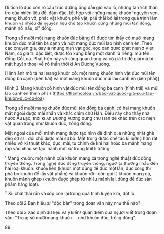 Di tích lò đúc còn rõ cấu trúc đường ống dẫn gió vào lò, những tàn tích than tro của nhiên liệu đốt đậm đặc, kết hợp với những mang khuôn¹ nguyên vẹn, mang khuôn vỡ, phác vật khuôn, phế vật, phế thải bỏ lại trong quá trình làm khuôn và nhiều đá nguyên liệu chế tạo khuôn cùng những mũi tên đồng, mảnh nồi nấu, xỉ² đồng.

Trong số mười một mang khuôn đúc bằng đá được tìm thấy có mười mang khuôn đúc mũi tên ba cạnh và một mang đúc mũi lao hình cánh én. Theo các chuyên gia, đây là những hiện vật gốc, độc bản được phát hiện ở Việt Nam, có giá trị đặc biệt, được tôn xưng bằng một danh từ riêng: mũi tên đồng Cổ Loa. Phát hiện này vô cùng quan trọng và có giá trị để giải mã bí mật huyền thoại về nỏ thần thời kì An Dương Vương.

[Hình ảnh mô tả hai mang khuôn cổ: một mang khuôn hình vật đúc mũi tên đồng ba cạnh (bên trái) và một mang khuôn đúc mũi lao cánh én (bên phải)]

Hình 3. Mang khuôn cổ hình vật đúc mũi tên đồng ba cạnh (hình trái) và mũi lao cánh én (hình phải)
(https://thanhcoloa.vn/bao-vat-quoc-gia-suu-tap-khuon-duc-co-loa)

Trong số mười mang khuôn đúc mũi tên đồng ba cạnh, có hai mang khuôn mặt ngoài được mài nhẵn và khắc chìm chữ Hán. Điều này cho thấy nhà nước Âu Lạc, thời kì An Dương Vương dùng chữ Hán để khắc trên các hiện vật quan trọng như khuôn đúc, trống đồng.

Mặt ngoài của mỗi mảnh mang được tạo hình đã đỉnh qua những nhát ghè đẽo sơ sài, đôi chỗ được mài sơ bộ. Mặt trong được chế tác kĩ lưỡng hơn rất nhiều với kĩ thuật khắc, đục, mài, tu chỉnh để khi hai hoặc ba mảnh mang ráp vào nhau sẽ tạo thành một sự trùng khít lí tưởng.

¹ Mang khuôn: một mảnh của khuôn mang cá trong nghệ thuật đúc đồng truyền thống. Trong nghệ đúc đồng truyền thống, người ta thường nhắc đến hai loại khuôn: khuôn liền (khuôn một dùng để đúc một lần, đúc xong thì phá bỏ khuôn để lấy vật phẩm) và khuôn rời - còn gọi là khuôn mang cá, khuôn mảnh ghép (khuôn được ghép từ nhiều mảnh lại, dùng để đúc sản phẩm hàng loạt).

² Xỉ: chất thải rắn và xốp còn lại trong quá trình luyện kim, đốt lò.

Theo dõi
2 Bạn hiểu từ "độc bản" trong đoạn văn này như thế nào?

Theo dõi
3 Xác định dữ liệu và ý kiến/ quan điểm của người viết trong đoạn văn: "Trong số mười mang khuôn ... như khuôn đúc, trống đồng".

89